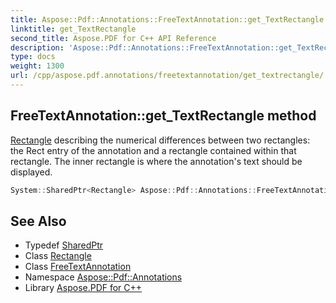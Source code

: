 ```yaml
---
title: Aspose::Pdf::Annotations::FreeTextAnnotation::get_TextRectangle method
linktitle: get_TextRectangle
second_title: Aspose.PDF for C++ API Reference
description: 'Aspose::Pdf::Annotations::FreeTextAnnotation::get_TextRectangle method. Rectangle describing the numerical differences between two rectangles: the Rect entry of the annotation and a rectangle contained within that rectangle. The inner rectangle is where the annotation''s text should be displayed in C++.'
type: docs
weight: 1300
url: /cpp/aspose.pdf.annotations/freetextannotation/get_textrectangle/
---
```

## FreeTextAnnotation::get_TextRectangle method


[Rectangle](../../../aspose.pdf/rectangle/) describing the numerical differences between two rectangles: the Rect entry of the annotation and a rectangle contained within that rectangle. The inner rectangle is where the annotation's text should be displayed.

```cpp
System::SharedPtr<Rectangle> Aspose::Pdf::Annotations::FreeTextAnnotation::get_TextRectangle()
```

## See Also

* Typedef [SharedPtr](../../../system/sharedptr/)
* Class [Rectangle](../../../aspose.pdf/rectangle/)
* Class [FreeTextAnnotation](../)
* Namespace [Aspose::Pdf::Annotations](../../)
* Library [Aspose.PDF for C++](../../../)
